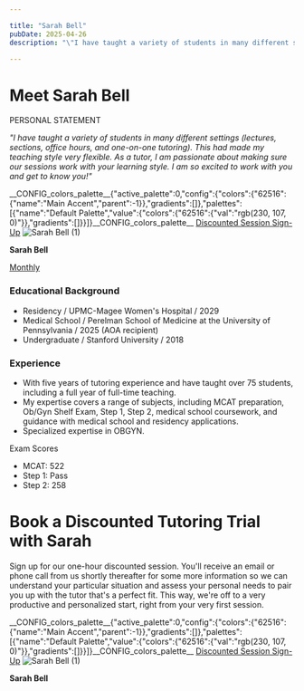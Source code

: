 ```yaml
---

title: "Sarah Bell"
pubDate: 2025-04-26
description: "\"I have taught a variety of students in many different settings (lectures, sections, office hours, and oneonone tutoring). This had made my teaching style "

---
```



# Meet Sarah Bell

PERSONAL STATEMENT

_"I have taught a variety of students in many different settings (lectures, sections, office hours, and one-on-one tutoring). This had made my teaching style very flexible. As a tutor, I am passionate about making sure our sessions work with your learning style. I am so excited to work with you and get to know you!"_

\_\_CONFIG\_colors\_palette\_\_{"active\_palette":0,"config":{"colors":{"62516":{"name":"Main Accent","parent":-1}},"gradients":\[\]},"palettes":\[{"name":"Default Palette","value":{"colors":{"62516":{"val":"rgb(230, 107, 0)"}},"gradients":\[\]}}\]}\_\_CONFIG\_colors\_palette\_\_ [Discounted Session Sign-Up](/purchase-discounted-session/) ![](https://i2xfwztd2ksbegse.public.blob.vercel-storage.com/wp/2025/04/Sarah-Bell-1.webp "Sarah Bell (1)")

**Sarah Bell**

[Monthly](#)

### Educational Background

- Residency / UPMC-Magee Women's Hospital / 2029
- Medical School / Perelman School of Medicine at the University of Pennsylvania / 2025 (AOA recipient)
- Undergraduate / Stanford University / 2018

### Experience

- With five years of tutoring experience and have taught over 75 students, including a full year of full-time teaching.
- My expertise covers a range of subjects, including MCAT preparation, Ob/Gyn Shelf Exam, Step 1, Step 2, medical school coursework, and guidance with medical school and residency applications.
- Specialized expertise in OBGYN.

Exam Scores

- MCAT: 522
- Step 1: Pass
- Step 2: 258

# Book a Discounted Tutoring Trial with Sarah

Sign up for our one-hour discounted session. You'll receive an email or phone call from us shortly thereafter for some more information so we can understand your particular situation and assess your personal needs to pair you up with the tutor that's a perfect fit. This way, we're off to a very productive and personalized start, right from your very first session.

\_\_CONFIG\_colors\_palette\_\_{"active\_palette":0,"config":{"colors":{"62516":{"name":"Main Accent","parent":-1}},"gradients":\[\]},"palettes":\[{"name":"Default Palette","value":{"colors":{"62516":{"val":"rgb(230, 107, 0)"}},"gradients":\[\]}}\]}\_\_CONFIG\_colors\_palette\_\_ [Discounted Session Sign-Up](/purchase-discounted-session/) ![](https://i2xfwztd2ksbegse.public.blob.vercel-storage.com/wp/2025/04/Sarah-Bell-1.webp "Sarah Bell (1)")

******Sarah Bell******
